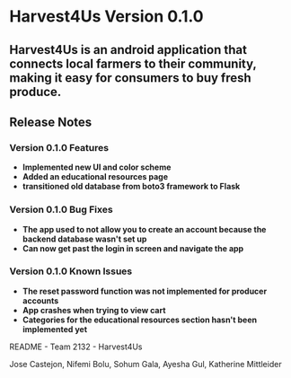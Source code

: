 # Harvest4Us Version 0.1.0
## Harvest4Us is an android application that connects local farmers to their community, making it easy for consumers to buy fresh produce.

## Release Notes


### **Version 0.1.0 Features**
* **Implemented new UI and color scheme**
* **Added an educational resources page**
* **transitioned old database from boto3 framework to Flask**

### **Version 0.1.0 Bug Fixes**
* **The app used to not allow you to create an account because the backend database wasn't set up**
* **Can now get past the login in screen and navigate the app**

### **Version 0.1.0 Known Issues**
* **The reset password function was not implemented for producer accounts**
* **App crashes when trying to view cart**
* **Categories for the educational resources section hasn't been implemented yet**


README - Team 2132 - Harvest4Us

Jose Castejon, Nifemi Bolu, Sohum Gala, Ayesha Gul, Katherine Mittleider

